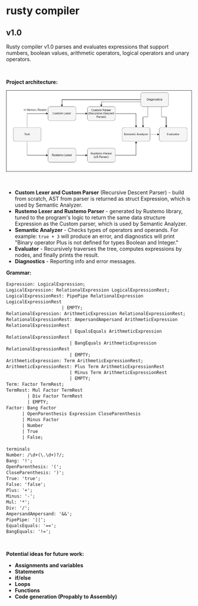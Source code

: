# rusty compiler

## v1.0
Rusty compiler v1.0 parses and evaluates expressions that support numbers, boolean values, arithmetic operators, logical operators and unary operators.

<br>

**Project architecture:**

![alt text](https://github.com/bjelicamarko/rusty/blob/main/picture.png)

<br>

- **Custom Lexer and Custom Parser** (Recursive Descent Parser) - build from scratch, AST from parser is returned as struct Expression, which is used by Semantic Analyzer.
- **Rustemo Lexer and Rustemo Parser** - generated by Rustemo library, tuned to the program's logic to return the same data structure Expression as the Custom parser, which is used by Semantic Analyzer.
- **Semantic Analyzer** - Checks types of operators and operands. For example: `true + 3` will produce an error, and diagnostics will print "Binary operator Plus is not defined for types Boolean and Integer."
- **Evaluator** - Recursively traverses the tree, computes expressions by nodes, and finally prints the result.
- **Diagnostics** - Reporting info and error messages.

**Grammar:**

```plaintext
Expression: LogicalExpression;
LogicalExpression: RelationalExpression LogicalExpressionRest;
LogicalExpressionRest: PipePipe RelationalExpression LogicalExpressionRest 
                     | EMPTY;
RelationalExpression: ArithmeticExpression RelationalExpressionRest;
RelationalExpressionRest: AmpersandAmpersand ArithmeticExpression RelationalExpressionRest
                        | EqualsEquals ArithmeticExpression RelationalExpressionRest
                        | BangEquals ArithmeticExpression RelationalExpressionRest
                        | EMPTY;
ArithmeticExpression: Term ArithmeticExpressionRest;
ArithmeticExpressionRest: Plus Term ArithmeticExpressionRest 
                        | Minus Term ArithmeticExpressionRest
                        | EMPTY;
Term: Factor TermRest;
TermRest: Mul Factor TermRest
        | Div Factor TermRest
        | EMPTY;
Factor: Bang Factor
      | OpenParenthesis Expression CloseParenthesis
      | Minus Factor
      | Number
      | True
      | False;

terminals
Number: /\d+(\.\d+)?/;
Bang: '!';
OpenParenthesis: '(';
CloseParenthesis: ')';
True: 'true';
False: 'false';
Plus: '+';
Minus: '-';
Mul: '*';
Div: '/';
AmpersandAmpersand: '&&';
PipePipe: '||';
EqualsEquals: '==';
BangEquals: '!=';
```
<br>

**Potential ideas for future work:**
- **Assignments and variables** 
- **Statements** 
- **if/else** 
- **Loops**
- **Functions**
- **Code generation (Propably to Assembly)**
